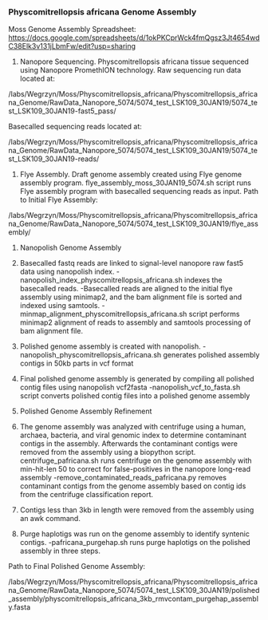 ### Physcomitrellopsis africana Genome Assembly
Moss Genome Assembly Spreadsheet: https://docs.google.com/spreadsheets/d/1okPKCprWck4fmQgsz3Jt4654wdC38Elk3v131jLbmFw/edit?usp=sharing

1. Nanopore Sequencing.
Physcomitrellopsis africana tissue sequenced using Nanopore PromethION technology.
Raw sequencing run data located at:

/labs/Wegrzyn/Moss/Physcomitrellopsis_africana/Physcomitrellopsis_africana_Genome/RawData_Nanopore_5074/5074_test_LSK109_30JAN19/5074_test_LSK109_30JAN19-fast5_pass/

Basecalled sequencing reads located at:

/labs/Wegrzyn/Moss/Physcomitrellopsis_africana/Physcomitrellopsis_africana_Genome/RawData_Nanopore_5074/5074_test_LSK109_30JAN19/5074_test_LSK109_30JAN19-reads/

1. Flye Assembly.
Draft genome assembly created using Flye genome assembly program.
flye_assembly_moss_30JAN19_5074.sh script runs Flye assembly program with basecalled sequencing reads as input.
Path to Initial Flye Assembly:

/labs/Wegrzyn/Moss/Physcomitrellopsis_africana/Physcomitrellopsis_africana_Genome/RawData_Nanopore_5074/5074_test_LSK109_30JAN19/flye_assembly/

1. Nanopolish Genome Assembly
1. Basecalled fastq reads are linked to signal-level nanopore raw fast5 data using nanopolish index.
-nanopolish_index_physcomitrellopsis_africana.sh indexes the basecalled reads.
-Basecalled reads are aligned to the initial flye assembly using minimap2, and the bam alignment file is sorted and indexed using samtools.
-minmap_alignment_physcomitrellopsis_africana.sh script performs minimap2 alignment of reads to assembly and samtools processing of bam alignment file.
2. Polished genome assembly is created with nanopolish.
-nanopolish_physcomitrellopsis_africana.sh generates polished assembly contigs in 50kb parts in vcf format
3. Final polished genome assembly is generated by compiling all polished contig files using nanopolish vcf2fasta
-nanopolish_vcf_to_fasta.sh script converts polished contig files into a polished genome assembly

1. Polished Genome Assembly Refinement
1. The genome assembly was analyzed with centrifuge using a human, archaea, bacteria, and viral genomic index to determine contaminant contigs in the assembly. Afterwards the contaminant contigs were removed from the assembly using a biopython script.
centrifuge_pafricana.sh runs centrifuge on the genome assembly with min-hit-len 50 to correct for false-positives in the nanopore long-read assembly
-remove_contaminated_reads_pafricana.py removes contaminant contigs from the genome assembly based on contig ids from the centrifuge classification report.
2. Contigs less than 3kb in length were removed from the assembly using an awk command.
3. Purge haplotigs was run on the genome assembly to identify syntenic contigs.
-pafricana_purgehap.sh runs purge haplotigs on the polished assembly in three steps.

Path to Final Polished Genome Assembly:

/labs/Wegrzyn/Moss/Physcomitrellopsis_africana/Physcomitrellopsis_africana_Genome/RawData_Nanopore_5074/5074_test_LSK109_30JAN19/polished_assembly/physcomitrellopsis_africana_3kb_rmvcontam_purgehap_assembly.fasta

